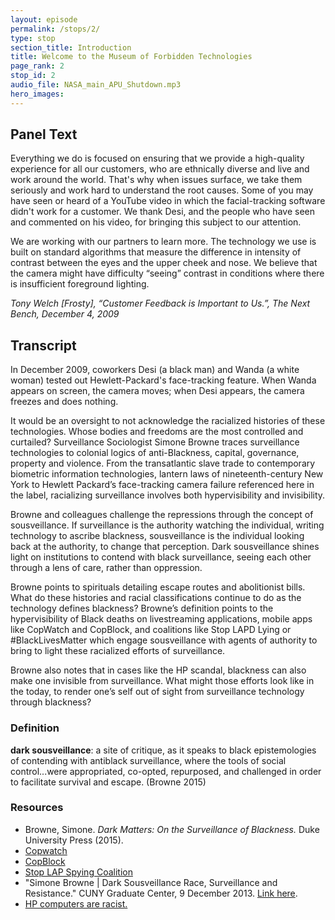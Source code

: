 ```yaml
---
layout: episode
permalink: /stops/2/
type: stop
section_title: Introduction
title: Welcome to the Museum of Forbidden Technologies
page_rank: 2
stop_id: 2
audio_file: NASA_main_APU_Shutdown.mp3
hero_images:
---
```

## Panel Text
Everything we do is focused on ensuring that we provide a high-quality experience for all our customers, who are ethnically diverse and live and work around the world. That's why when issues surface, we take them seriously and work hard to understand the root causes. Some of you may have seen or heard of a YouTube video in which the facial-tracking software didn't work for a customer. We thank Desi, and the people who have seen and commented on his video, for bringing this subject to our attention.

We are working with our partners to learn more. The technology we use is built on standard algorithms that measure the difference in intensity of contrast between the eyes and the upper cheek and nose. We believe that the camera might have difficulty “seeing” contrast in conditions where there is insufficient foreground lighting.

*Tony Welch [Frosty], “Customer Feedback is Important to Us.”, The Next Bench,  December 4, 2009*

## Transcript
In December 2009, coworkers Desi (a black man) and Wanda (a white woman) tested out Hewlett-Packard's face-tracking feature. When Wanda appears on screen, the camera moves; when Desi appears, the camera freezes and does nothing.

It would be an oversight to not acknowledge the racialized histories of these technologies. Whose bodies and freedoms are the most controlled and curtailed? Surveillance Sociologist Simone Browne traces surveillance technologies to colonial logics of anti-Blackness, capital, governance, property and violence. From the transatlantic slave trade to contemporary biometric information technologies, lantern laws of nineteenth-century New York to Hewlett Packard’s face-tracking camera failure referenced here in the label, racializing surveillance involves both hypervisibility and invisibility.

Browne and colleagues challenge the repressions through the concept of sousveillance. If surveillance is the authority watching the individual, writing technology to ascribe blackness, sousveillance is the individual looking back at the authority, to change that perception. Dark sousveillance shines light on institutions to contend with black surveillance, seeing each other through a lens of care, rather than oppression.

Browne points to spirituals detailing escape routes and abolitionist bills. What do these histories and racial classifications continue to do as the technology defines blackness? Browne’s definition points to the hypervisibility of Black deaths on livestreaming applications, mobile apps like CopWatch and CopBlock, and coalitions like Stop LAPD Lying or #BlackLivesMatter which engage sousveillance with agents of authority to bring to light these racialized efforts of surveillance.

Browne also notes that in cases like the HP scandal, blackness can also make one invisible from surveillance. What might those efforts look like in the today, to render one’s self out of sight from surveillance technology through blackness?

### Definition
**dark sousveillance**: a site of critique, as it speaks to black epistemologies of contending with antiblack surveillance, where the tools of social control...were appropriated, co-opted, repurposed, and challenged in order to facilitate survival and escape. (Browne 2015)

### Resources
- Browne, Simone. *Dark Matters: On the Surveillance of Blackness.* Duke University Press (2015).
- [Copwatch](https://www.copwatch.org.au/)
- [CopBlock](https://www.copblock.org/apps/)
- [Stop LAP Spying Coalition](https://stoplapdspying.org/)
- "Simone Browne | Dark Sousveillance Race, Surveillance and Resistance." CUNY Graduate Center, 9 December 2013. [Link here](https://www.youtube.com/watch?v=IsMFdiLsqbg).
- [HP computers are racist.](https://www.youtube.com/watch?v=t4DT3tQqgRM)
